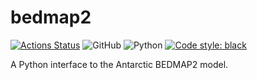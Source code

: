 # bedmap2

[![Actions Status](https://github.com/rprechelt/pybedmap2/workflows/Pytest/badge.svg)](https://github.com/rprechelt/bedmap2/actions)
![GitHub](https://img.shields.io/github/license/rprechelt/pybedmap2?logoColor=brightgreen)
![Python](https://img.shields.io/badge/python-3.6%20%7C%203.7%20%7C%203.8-blue)
[![Code style: black](https://img.shields.io/badge/code%20style-black-000000.svg)](https://github.com/psf/black)

A Python interface to the Antarctic BEDMAP2 model. 

